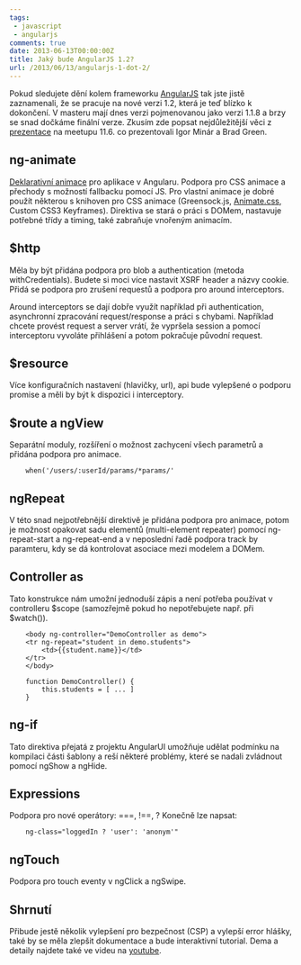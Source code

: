 ```yaml
---
tags: 
 - javascript
 - angularjs
comments: true
date: 2013-06-13T00:00:00Z
title: Jaký bude AngularJS 1.2?
url: /2013/06/13/angularjs-1-dot-2/
---
```


Pokud sledujete dění kolem frameworku [AngularJS](http://angularjs.org) tak jste jistě zaznamenali, že se pracuje na nové verzi 1.2, která je teď blízko k dokončení. V masteru mají dnes verzi pojmenovanou jako verzi 1.1.8 a brzy se snad dočkáme finální verze. Zkusím zde popsat nejdůležitější věci z [prezentace](https://docs.google.com/presentation/d/1WHCcp3G3HxoE7b_ut_ERKJF4zQK_P4qFlESjE2E9AUQ/preview?sle=true#slide=id.geaf70e8e_16) na meetupu 11.6. co prezentovali Igor Minár a Brad Green.

<!--more-->

## ng-animate 
[Deklarativní animace](http://yearofmoo-articles.github.io/angularjs-2nd-animation-article/app/#/) pro aplikace v Angularu. Podpora pro CSS animace a přechody s možností fallbacku pomocí JS. Pro vlastní animace je dobré použít některou s knihoven pro CSS animace (Greensock.js, [Animate.css](http://daneden.me/animate/), Custom CSS3 Keyframes).
Direktiva se stará o práci s DOMem, nastavuje potřebné třídy a timing, také zabraňuje vnořeným animacím.

## $http
Měla by být přidána podpora pro blob a authentication (metoda withCredentials). Budete si moci více nastavit XSRF header a názvy cookie. Přidá se podpora pro zrušení requestů a podpora pro around interceptors.

Around interceptors se dají dobře využít například při authentication, asynchronní zpracování request/response a práci s chybami. Například chcete provést request a server vrátí, že vypršela session a pomocí interceptoru vyvoláte přihlášení a potom pokračuje původní request.

## $resource
Více konfiguračních nastavení (hlavičky, url), api bude vylepšené o podporu promise a měli by být k dispozici i interceptory.

## $route a ngView
Separátní moduly, rozšíření o možnost zachycení všech parametrů a přidána podpora pro animace.

		when('/users/:userId/params/*params/'

## ngRepeat
V této snad nejpotřebnější direktivě je přidána podpora pro animace, potom je možnost opakovat sadu elementů (multi-element repeater) pomocí ng-repeat-start a ng-repeat-end a v neposlední řadě podpora track by paramteru, kdy se dá kontrolovat asociace mezi modelem a DOMem.

## Controller as
Tato konstrukce nám umožní jednoduší zápis a není potřeba používat v controlleru $scope (samozřejmě pokud ho nepotřebujete např. při $watch()).

		<body ng-controller="DemoController as demo">
		<tr ng-repeat="student in demo.students">
			<td>{{student.name}}</td>
		</tr>
		</body>
		
		function DemoController() {
		 	this.students = [ ... ]
		}
 
## ng-if
Tato direktiva přejatá z projektu AngularUI umožňuje udělat podmínku na kompilaci části šablony a reší některé problémy, které se nadali zvládnout pomocí ngShow a ngHide.

## Expressions
Podpora pro nové operátory: ===, !==, ?
Konečně lze napsat:

		ng-class="loggedIn ? 'user': 'anonym'"

## ngTouch
Podpora pro touch eventy v ngClick a ngSwipe.

## Shrnutí 
Přibude jestě několik vylepšení pro bezpečnost (CSP) a vylepší error hlášky, také by se měla zlepšit dokumentace a bude interaktivní tutorial. Dema a detaily najdete také ve videu na [youtube](https://www.youtube.com/watch?v=W13qDdJDHp8&feature=c4-overview).